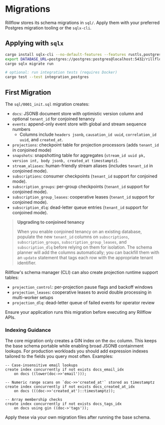 # Migrations

Rillflow stores its schema migrations in `sql/`. Apply them with your preferred Postgres migration tooling or the `sqlx-cli`.

## Applying with `sqlx`

```bash
cargo install sqlx-cli --no-default-features --features rustls,postgres
export DATABASE_URL=postgres://postgres:postgres@localhost:5432/rillflow_dev
cargo sqlx migrate run

# optional: run integration tests (requires Docker)
cargo test --test integration_postgres
```

## First Migration

The `sql/0001_init.sql` migration creates:

- `docs`: JSONB document store with optimistic version column and optional `tenant_id` for conjoined tenancy
- `events`: append-only event store with global and stream sequence numbers
  - Columns include `headers jsonb`, `causation_id uuid`, `correlation_id uuid`, and `created_at`.
- `projections`: checkpoint table for projection processors (adds `tenant_id` in conjoined mode)
- `snapshots`: snapshotting table for aggregates (`stream_id uuid pk, version int, body jsonb, created_at timestamptz`).
- `stream_aliases`: human-friendly stream aliases (includes `tenant_id` in conjoined mode).
- `subscriptions`: consumer checkpoints (`tenant_id` support for conjoined mode).
- `subscription_groups`: per-group checkpoints (`tenant_id` support for conjoined mode).
- `subscription_group_leases`: cooperative leases (`tenant_id` support for conjoined mode).
- `subscription_dlq`: dead-letter queue entries (`tenant_id` support for conjoined mode).

> **Upgrading to conjoined tenancy**
>
> When you enable conjoined tenancy on an existing database, populate the new `tenant_id`
> columns on `subscriptions`, `subscription_groups`, `subscription_group_leases`, and
> `subscription_dlq` before relying on them for isolation. The schema planner will add the
> columns automatically; you can backfill them with an `update` statement that tags each row
> with the appropriate tenant identifier.

Rillflow's schema manager (CLI) can also create projection runtime support tables:

- `projection_control`: per-projection pause flags and backoff windows
- `projection_leases`: cooperative leases to avoid double processing in multi-worker setups
- `projection_dlq`: dead-letter queue of failed events for operator review

Ensure your application runs this migration before executing any Rillflow APIs.

### Indexing Guidance

The core migration only creates a GIN index on the `doc` column. This keeps the base schema portable while enabling broad JSONB containment lookups. For production workloads you should add expression indexes tailored to the fields you query most often. Examples:

```
-- Case-insensitive email lookups
create index concurrently if not exists docs_email_idx
    on docs ((lower(doc->>'email')));

-- Numeric range scans on `doc->>'created_at'` stored as timestamptz
create index concurrently if not exists docs_created_at_idx
    on docs (((doc->>'created_at')::timestamptz));

-- Array membership checks
create index concurrently if not exists docs_tags_idx
    on docs using gin ((doc->'tags'));
```

Apply these via your own migration files after running the base schema.
